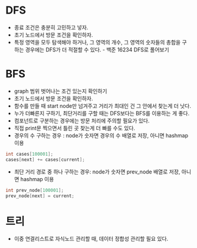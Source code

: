 # DFS
* 종료 조건은 충분히 고민하고 넣자.
* 초기 노드에서 방문 조건을 확인하자.
* 특정 영역을 모두 탐색해야 하거나, 그 영역의 개수, 그 영역의 숫자들의 총합을 구하는 경우에는 DFS가 더 적절할 수 있다. - 백준 16234 DFS로 풀어보기
# BFS
* graph 범위 벗어나는 조건 있는지 확인하기
* 초기 노드에서 방문 조건을 확인하자.
* 함수를 만들 때 start node만 넘겨주고 거리가 최대인 건 그 안에서 찾는게 더 낫다.
* 누가 더빠른지 구하기, 최단거리를 구할 때는 DFS보다는 BFS를 이용하는 게 좋다.
* 컴포넌트로 구분하는 경우에는 방문 처리에 주의할 필요가 있다.
* 직접 print문 찍으면서 틀린 곳 찾는게 더 빠를 수도 있다.
* 경우의 수 구하는 경우 : node가 숫자면 경우의 수 배열로 저장, 아니면 hashmap 이용 
```cpp
int cases[100001];
cases[next] += cases[current];
```
* 최단 거리 경로 중 하나 구하는 경우: node가 숫자면 prev_node 배열로 저장, 아니면 hashmap 이용
```cpp
int prev_node[100001];
prev_node[next] = current;
```

# 트리
* 이중 연결리스트로 자식노드 관리할 때, 데이터 정합성 관리할 필요 있다.
